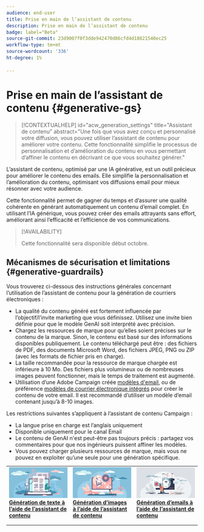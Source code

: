 ```yaml
---
audience: end-user
title: Prise en main de l’assistant de contenu
description: Prise en main de l’assistant de contenu
badge: label="Beta"
source-git-commit: 23d9007f0f3dde942470d86cfd4d18821540ec25
workflow-type: tm+mt
source-wordcount: '336'
ht-degree: 1%

---
```



# Prise en main de l’assistant de contenu {#generative-gs}

>[!CONTEXTUALHELP]
>id="acw_generation_settings"
>title="Assistant de contenu"
>abstract="Une fois que vous avez conçu et personnalisé votre diffusion, vous pouvez utiliser l’assistant de contenu pour améliorer votre contenu. Cette fonctionnalité simplifie le processus de personnalisation et d’amélioration du contenu en vous permettant d’affiner le contenu en décrivant ce que vous souhaitez générer."

L’assistant de contenu, optimisé par une IA générative, est un outil précieux pour améliorer le contenu des emails. Elle simplifie la personnalisation et l’amélioration du contenu, optimisant vos diffusions email pour mieux résonner avec votre audience.

Cette fonctionnalité permet de gagner du temps et d’assurer une qualité cohérente en générant automatiquement un contenu d’email complet. En utilisant l’IA générique, vous pouvez créer des emails attrayants sans effort, améliorant ainsi l’efficacité et l’efficience de vos communications.

>[!AVAILABILITY]
>
>Cette fonctionnalité sera disponible début octobre.

## Mécanismes de sécurisation et limitations {#generative-guardrails}

Vous trouverez ci-dessous des instructions générales concernant l’utilisation de l’assistant de contenu pour la génération de courriers électroniques :

* La qualité du contenu généré est fortement influencée par l’objectif/l’invite marketing que vous définissez. Utilisez une invite bien définie pour que le modèle GenAI soit interprété avec précision. 
* Chargez les ressources de marque pour qu’elles soient précises sur le contenu de la marque. Sinon, le contenu est basé sur des informations disponibles publiquement. Le contenu téléchargé peut être : des fichiers de PDF, des documents Microsoft Word, des fichiers JPEG, PNG ou ZIP (avec les formats de fichier pris en charge).
* La taille recommandée pour la ressource de marque chargée est inférieure à 10 Mo. Des fichiers plus volumineux ou de nombreuses images peuvent fonctionner, mais le temps de traitement est augmenté.
* Utilisation d’une Adobe Campaign créée [modèles d&#39;email](../content/email-sample-templates.md), ou de préférence [modèles de courrier électronique intégrés](../content/email-sample-templates.md) pour créer le contenu de votre email. Il est recommandé d’utiliser un modèle d’email contenant jusqu’à 8-10 images.


Les restrictions suivantes s’appliquent à l’assistant de contenu Campaign :

* La langue prise en charge est l’anglais uniquement
* Disponible uniquement pour le canal Email
* Le contenu de GenAI n&#39;est peut-être pas toujours précis : partagez vos commentaires pour que nos ingénieurs puissent affiner les modèles.
* Vous pouvez charger plusieurs ressources de marque, mais vous ne pouvez en exploiter qu’une seule pour une génération spécifique.

<table style="table-layout:fixed"><tr style="border: 0;">
<td>
<a href="generative-content.md">
<img alt="Génération de texte" src="assets/do-not-localize/text-genai.jpeg">
</a>
<div>
<a href="generative-content.md"><strong>Génération de texte à l’aide de l’assistant de contenu</strong></a>
</div>
<p>
</td>
<td>
<a href="generative-image.md">
<img alt="Génération d’images" src="assets/do-not-localize/image-genai.jpeg">
</a>
<div><a href="generative-image.md"><strong>Génération d’images à l’aide de l’assistant de contenu</strong>
</div>
<p>
</td>
<td>
<a href="generative-email.md">
<img alt="Génération d&apos;emails" src="assets/do-not-localize/email-genai.jpeg">
</a>
<div>
<a href="generative-email.md"><strong>Génération d’emails à l’aide de l’assistant de contenu</strong></a>
</div>
<p></td>
</tr></table>

